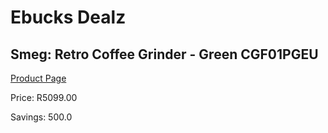 
# Ebucks Dealz
## Smeg: Retro Coffee Grinder - Green CGF01PGEU
[Product Page](https://www.ebucks.com/web/shop/productSelected.do?prodId=1169634056&catId=1196428103)

Price: R5099.00

Savings: 500.0


	